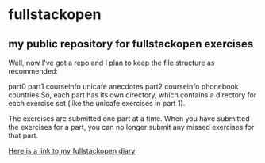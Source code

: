 # fullstackopen

## my public repository for fullstackopen exercises

Well, now I've got a repo and I plan to keep the file structure as recommended:

part0
part1
  courseinfo
  unicafe
  anecdotes
part2
  courseinfo
  phonebook
  countries
So, each part has its own directory, which contains a directory for each exercise set (like the unicafe exercises in part 1).

The exercises are submitted one part at a time. When you have submitted the exercises for a part, you can no longer submit any missed exercises for that part.

[Here is a link to my fullstackopen diary](https://github.com/JulienMellon/fullstackopen/blob/main/diary.md#my-full-stack-open-diary)

